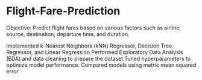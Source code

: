 # Flight-Fare-Prediction
Objective: Predict flight fares based on various factors such as airline, source, destination, departure time, and duration.


Implemented k-Nearest Neighbors (kNN) Regressor, Decision Tree Regressor, and Linear Regression 
Performed Exploratory Data Analysis (EDA) and data cleaning to prepare the dataset.Tuned hyperparameters to optimize model performance.
Compared models using metric mean squared error
